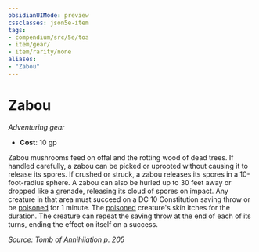 ```yaml
---
obsidianUIMode: preview
cssclasses: json5e-item
tags:
- compendium/src/5e/toa
- item/gear/
- item/rarity/none
aliases: 
- "Zabou"
---
```

# Zabou
*Adventuring gear*  

- **Cost**: 10 gp

Zabou mushrooms feed on offal and the rotting wood of dead trees. If handled carefully, a zabou can be picked or uprooted without causing it to release its spores. If crushed or struck, a zabou releases its spores in a 10-foot-radius sphere. A zabou can also be hurled up to 30 feet away or dropped like a grenade, releasing its cloud of spores on impact. Any creature in that area must succeed on a DC 10 Constitution saving throw or be [poisoned](2-Mechanics/CLI/rules/conditions.md#Poisoned) for 1 minute. The [poisoned](2-Mechanics/CLI/rules/conditions.md#Poisoned) creature's skin itches for the duration. The creature can repeat the saving throw at the end of each of its turns, ending the effect on itself on a success.

*Source: Tomb of Annihilation p. 205*